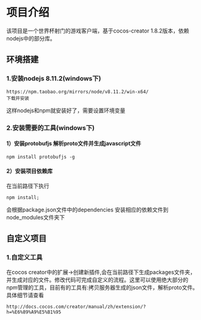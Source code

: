 # 项目介绍
该项目是一个世界杯射门的游戏客户端，基于cocos-creator 1.8.2版本，依赖nodejs中的部分库。

## 环境搭建
### 1.安装nodejs 8.11.2(windows下)

    https://npm.taobao.org/mirrors/node/v8.11.2/win-x64/
    下载并安装

这样nodejs和npm就安装好了，需要设置环境变量

### 2.安装需要的工具(windows下)
    
#### 1）安装protobufjs 解析proto文件并生成javascript文件

    npm install protobufjs -g

#### 2）安装项目依赖库
在当前路径下执行

    npm install;
会根据package.json文件中的dependencies 安装相应的依赖文件到node_modules文件夹下


## 自定义项目
### 1.自定义工具
在cocos creator中的扩展->创建新插件,会在当前路径下生成packages文件夹，并生成对应的文件。修改代码可完成自定义的流程。这里可以使用绝大部分的npm管理的工具，目前有的工具有:拷贝服务器生成的json文件，解析proto文件。具体细节请查看

    http://docs.cocos.com/creator/manual/zh/extension/?h=%E6%89%A9%E5%B1%95